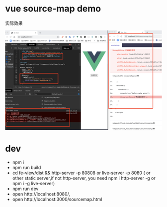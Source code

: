 <!--
 * @Author: hucheng
 * @Date: 2020-04-28 00:15:39
 * @Description: here is des
 -->
# vue source-map demo


实际效果

![效果](./sourcemap.png)


# dev

- npm i
- npm run build
- cd fe-view/dist  && http-server -p 80808 or live-server -p 8080 ( or other static server,if not http-server, you need npm i http-server -g or npm i -g live-server)
- npm run dev 
- open http://localhost:8080/,
- open http://localhost:3000/sourcemap.html 